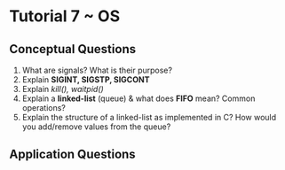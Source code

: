 # Tutorial 7 ~ OS

## Conceptual Questions

1. What are signals? What is their purpose?
2. Explain **SIGINT, SIGSTP, SIGCONT**
3. Explain *kill(), waitpid()*
4. Explain a **linked-list** (queue) & what does **FIFO** mean? Common operations?
5. Explain the structure of a linked-list as implemented in C? How would you add/remove values from the queue?

## Application Questions